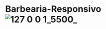 # Barbearia-Responsivo![127 0 0 1_5500_](https://user-images.githubusercontent.com/98770963/194097791-3b755353-6657-4b72-86eb-de3ece77aba3.png)
